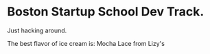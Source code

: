 # Boston Startup School Dev Track.
Just hacking around.

The best flavor of ice cream is: Mocha Lace from Lizy's
